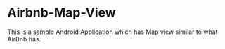 # Airbnb-Map-View
This is a sample Android Application which has Map view similar to what AirBnb has.
